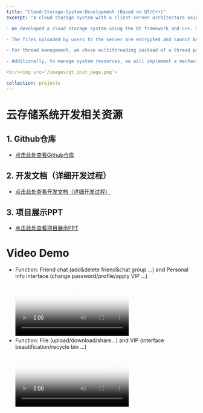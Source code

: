 ```yaml
---
title: "Cloud-Storage-System-Development (Based on QT/C++)"
excerpt: "A cloud storage system with a client-server architecture using the Qt framework and C++.

- We developed a cloud storage system using the Qt framework and C++. Our system employed a client-server architecture utilizing Sqlite3 for user data storage. The system successfully achieved basic functions common in cloud storage services. Users can register and log in securely, manage contacts, and engage in private and group chats. The system also allows users to upload, download, rename, delete, and share files. Users can also create, delete, rename, and navigate folders.

- The files uploaded by users to the server are encrypted and cannot be directly accessed from the server. This implementation uses AES encryption and decryption functions provided by OpenSSL to ensure the security of the files.

- For thread management, we chose multithreading instead of a thread pool because it offers greater flexibility in thread management. Each thread can be independently created and controlled, making it ideal for tasks with varying execution times or resource needs. For simple, occasional tasks, creating threads on demand avoids the complexity and resource overhead of managing a thread pool. This approach also allows for immediate thread destruction, preventing idle threads that may arise in a thread pool.

- Additionally, to manage system resources, we will implement a mechanism to clean up inactive connections using a list instead of a max-heap, as mentioned in the proposal. On top of that, we use the MD5 algorithm for the integrity check instead of SHA-256 as mentioned in the proposal."

<br/><img src='/images/qt_init_page.png'>

collection: projects
---
```


# 云存储系统开发相关资源

## 1. Github仓库
- [点击此处查看Github仓库](https://github.com/RWBY-Aloupeep/Cloud-Storage-System-Development)

## 2. 开发文档（详细开发过程）
- [点击此处查看开发文档（详细开发过程）](https://xivlm3zj803.feishu.cn/wiki/KGA2wGU5YihoBLkQIh8cLYFpn9c)

## 3. 项目展示PPT
- [点击此处查看项目展示PPT](https://xivlm3zj803.feishu.cn/wiki/KQzfwBgwhiJwXQkXABAcoMOVnVh?from=space_home_recent&pre_pathname=%2Fdrive%2Fhome%2F&previous_navigation_time=1741162420447)

# Video Demo
- Function: Friend chat (add&delete friend&chat group ...) and Personal info interface (change password/profile/apply VIP ...)
 <br/><video id="video1" controls="" preload="auto" poster="封面">
      <source id="mp4" src="/files/qt_chat&personal.mp4" type="video/mp4"> </video>
- Function: File (upload/download/share...) and VIP (interface beautification/recycle bin ...)
<br/><video id="video2" controls="" preload="auto" poster="封面">
    <source id="mp4" src="/files/qt_file&vip.mp4" type="video/mp4"> </video>

